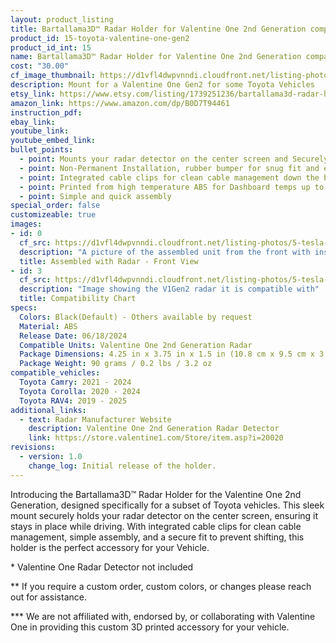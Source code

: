 ```yaml
---
layout: product_listing
title: Bartallama3D™ Radar Holder for Valentine One 2nd Generation compatible with some Toyota Vehicles
product_id: 15-toyota-valentine-one-gen2
product_id_int: 15
name: Bartallama3D™ Radar Holder for Valentine One 2nd Generation compatible with some Toyota Vehicles
cost: "30.00"
cf_image_thumbnail: https://d1vfl4dwpvnndi.cloudfront.net/listing-photos/5-tesla-valentine-one-rm-gen2/0.jpg
description: Mount for a Valentine One Gen2 for some Toyota Vehicles
etsy_link: https://www.etsy.com/listing/1739251236/bartallama3d-radar-holder-for-valentine
amazon_link: https://www.amazon.com/dp/B0D7T94461
instruction_pdf: 
ebay_link: 
youtube_link: 
youtube_embed_link: 
bullet_points:
  - point: Mounts your radar detector on the center screen and Securely holds the radar detector
  - point: Non-Permanent Installation, rubber bumper for snug fit and easy removal for storage
  - point: Integrated cable clips for clean cable management down the back of your screen
  - point: Printed from high temperature ABS for Dashboard temps up to 160F (MAX 212F)
  - point: Simple and quick assembly
special_order: false
customizeable: true
images:
- id: 0
  cf_src: https://d1vfl4dwpvnndi.cloudfront.net/listing-photos/5-tesla-valentine-one-rm-gen2/0.jpg
  description: "A picture of the assembled unit from the front with installed Valentine One Gen2 unit"
  title: Assembled with Radar - Front View
- id: 3
  cf_src: https://d1vfl4dwpvnndi.cloudfront.net/listing-photos/5-tesla-valentine-one-rm-gen2/3.jpg
  description: "Image showing the V1Gen2 radar it is compatible with"
  title: Compatibility Chart
specs:
  Colors: Black(Default) - Others available by request 
  Material: ABS
  Release Date: 06/18/2024
  Compatible Units: Valentine One 2nd Generation Radar
  Package Dimensions: 4.25 in x 3.75 in x 1.5 in (10.8 cm x 9.5 cm x 3.8cm) [HxWxD]
  Package Weight: 90 grams / 0.2 lbs / 3.2 oz
compatible_vehicles:
  Toyota Camry: 2021 - 2024
  Toyota Corolla: 2020 - 2024
  Toyota RAV4: 2019 - 2025
additional_links:
  - text: Radar Manufacturer Website
    description: Valentine One 2nd Generation Radar Detector
    link: https://store.valentine1.com/Store/item.asp?i=20020
revisions:
  - version: 1.0
    change_log: Initial release of the holder.
---
```


Introducing the Bartallama3D™ Radar Holder for the Valentine One 2nd Generation, designed specifically for a subset of Toyota vehicles. This sleek mount securely holds your radar detector on the center screen, ensuring it stays in place while driving. With integrated cable clips for clean cable management, simple assembly, and a secure fit to prevent shifting, this holder is the perfect accessory for your Vehicle.

\* Valentine One Radar Detector not included

\*\* If you require a custom order, custom colors, or changes please reach out for assistance.

\*\*\* We are not affiliated with, endorsed by, or collaborating with Valentine One in providing this custom 3D printed accessory for your vehicle. 

